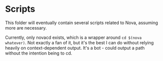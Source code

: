 # Scripts

This folder will eventually contain several scripts related to Nova, assuming more are necessary.

Currently, only novacd exists, which is a wrapper around `cd $(nova whatever)`. Not exactly a fan of it, but it's the best I can do without relying heavily on context-dependent output. It's a bot - could output a path without the intention being to cd.
